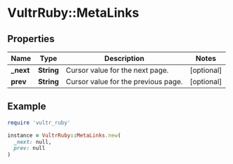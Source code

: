 # VultrRuby::MetaLinks

## Properties

| Name | Type | Description | Notes |
| ---- | ---- | ----------- | ----- |
| **_next** | **String** | Cursor value for the next page. | [optional] |
| **prev** | **String** | Cursor value for the previous page. | [optional] |

## Example

```ruby
require 'vultr_ruby'

instance = VultrRuby::MetaLinks.new(
  _next: null,
  prev: null
)
```


